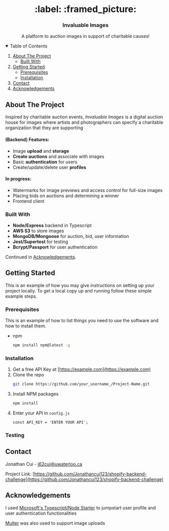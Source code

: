 <!-- PROJECT LOGO -->
<br />
<p align="center">
  <!-- <a href="https://github.com/othneildrew/Best-README-Template">
    <img src="images/logo.png" alt="Logo" width="80" height="80">
  </a> -->
  <h1 align="center"> :label: :framed_picture: </h1>

  <h3 align="center">Invaluable Images</h3>

  <p align="center">
    A platform to auction images in support of charitable causes!
    <!-- <br />
    <a href="https://github.com/othneildrew/Best-README-Template"><strong>Explore the docs »</strong></a>
    <br />
    <br />
    <a href="https://github.com/othneildrew/Best-README-Template">View Demo</a>
    ·
    <a href="https://github.com/othneildrew/Best-README-Template/issues">Report Bug</a>
    ·
    <a href="https://github.com/othneildrew/Best-README-Template/issues">Request Feature</a> -->
  </p>
</p>

<!-- TABLE OF CONTENTS -->
<details open="open">
  <summary>Table of Contents</summary>
  <ol>
    <li>
      <a href="#about-the-project">About The Project</a>
      <ul>
        <li><a href="#built-with">Built With</a></li>
      </ul>
    </li>
    <li>
      <a href="#getting-started">Getting Started</a>
      <ul>
        <li><a href="#prerequisites">Prerequisites</a></li>
        <li><a href="#installation">Installation</a></li>
      </ul>
    </li>
    <li><a href="#contact">Contact</a></li>
    <li><a href="#acknowledgements">Acknowledgements</a></li>
  </ol>
</details>

<!-- ABOUT THE PROJECT -->

## About The Project

<!-- [![Product Name Screen Shot][product-screenshot]](https://example.com) -->

Inspired by charitable auction events, _Invaluable Images_ is a digital auction house for images where artists and photographers can specify a charitable organization that they are supporting

#### (Backend) Features:

- Image **upload** and **storage**
- **Create auctions** and associate with images
- Basic **authentication** for users
- Create/update/delete user **profiles**

#### In progress:

- Watermarks for image previews and access control for full-size images
- Placing bids on auctions and determining a winner
- Frontend client

### Built With

- **Node/Express** backend in Typescript
- **AWS S3** to store images
- **MongoDB/Mongoose** for auction, bid, user information
- **Jest/Supertest** for testing
- **Bcrypt/Passport** for user authentication

Continued in [Acknowledgements](##acknowledgements).

<!-- GETTING STARTED -->

## Getting Started

This is an example of how you may give instructions on setting up your project locally.
To get a local copy up and running follow these simple example steps.

### Prerequisites

This is an example of how to list things you need to use the software and how to install them.

- npm
  ```sh
  npm install npm@latest -g
  ```

### Installation

1. Get a free API Key at [https://example.com](https://example.com)
2. Clone the repo
   ```sh
   git clone https://github.com/your_username_/Project-Name.git
   ```
3. Install NPM packages
   ```sh
   npm install
   ```
4. Enter your API in `config.js`
   ```JS
   const API_KEY = 'ENTER YOUR API';
   ```

<!-- CONTACT -->

### Testing

<!-- CONTACT -->

## Contact

Jonathan Cui - j62cui@uwaterloo.ca

Project Link: [https://github.com/Jonathancui123/shopify-backend-challenge](https://github.com/Jonathancui123/shopify-backend-challenge)

<!-- ACKNOWLEDGEMENTS -->

## Acknowledgements

I used [Microsoft's Typescript/Node Starter](https://github.com/microsoft/TypeScript-Node-Starter) to jumpstart user profile and user authentication functionalities

[Multer](https://www.npmjs.com/package/multer) was also used to support image uploads
